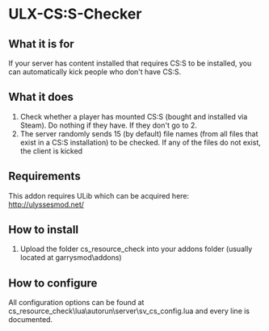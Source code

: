 # ULX-CS:S-Checker
## What it is for
If your server has content installed that requires CS:S to be installed, you can automatically kick people who don't have CS:S.

## What it does
1. Check whether a player has mounted CS:S (bought and installed via Steam). Do nothing if they have. If they don't go to 2.
2. The server randomly sends 15 (by default) file names (from all files that exist in a CS:S installation) to be checked. If any of the files do not exist, the client is kicked

## Requirements
This addon requires ULib which can be acquired here: http://ulyssesmod.net/

## How to install
1. Upload the folder cs_resource_check into your addons folder (usually located at garrysmod\addons)

## How to configure
All configuration options can be found at cs_resource_check\lua\autorun\server\sv_cs_config.lua and every line is documented.
